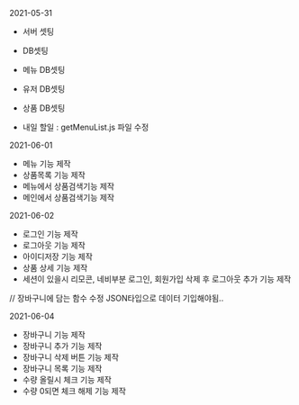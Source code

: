 2021-05-31

- 서버 셋팅
- DB셋팅
- 메뉴 DB셋팅
- 유저 DB셋팅
- 상품 DB셋팅

- 내일 할일 : getMenuList.js 파일 수정

2021-06-01

- 메뉴 기능 제작
- 상품목록 기능 제작
- 메뉴에서 상품검색기능 제작
- 메인에서 상품검색기능 제작

2021-06-02

- 로그인 기능 제작
- 로그아웃 기능 제작
- 아이디저장 기능 제작
- 상품 상세 기능 제작
- 세션이 있을시 리모콘, 네비부분 로그인, 회원가입 삭제 후 로그아웃 추가 기능 제작

// 장바구니에 담는 함수 수정 JSON타입으로 데이터 기입해야됨..

2021-06-04

- 장바구니 기능 제작
- 장바구니 추가 기능 제작
- 장바구니 삭제 버튼 기능 제작
- 장바구니 목록 기능 제작
- 수량 올릴시 체크 기능 제작
- 수량 0되면 체크 해제 기능 제작

